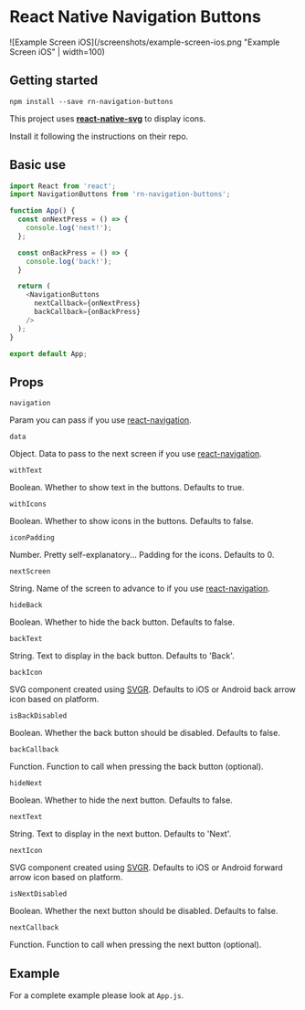 # React Native Navigation Buttons

![Example Screen iOS](/screenshots/example-screen-ios.png "Example Screen iOS" | width=100)

## Getting started

`npm install --save rn-navigation-buttons`

This project uses **[react-native-svg](https://github.com/react-native-svg/react-native-svg)** to display icons.

Install it following the instructions on their repo.


## Basic use

``` javascript
import React from 'react';
import NavigationButtons from 'rn-navigation-buttons';

function App() {
  const onNextPress = () => {
    console.log('next!');
  };

  const onBackPress = () => {
    console.log('back!');
  }

  return (
    <NavigationButtons
      nextCallback={onNextPress}
      backCallback={onBackPress}
    />
  );
}

export default App;
```

## Props

`navigation`

Param you can pass if you use [react-navigation](https://reactnavigation.org/).

`data`

Object. Data to pass to the next screen if you use [react-navigation](https://reactnavigation.org/).

`withText`

Boolean. Whether to show text in the buttons. Defaults to true.

`withIcons` 

Boolean. Whether to show icons in the buttons. Defaults to false.

`iconPadding`

Number. Pretty self-explanatory... Padding for the icons. Defaults to 0.

`nextScreen`

String. Name of the screen to advance to if you use [react-navigation](https://reactnavigation.org/).

`hideBack`

Boolean. Whether to hide the back button. Defaults to false.

`backText`

String. Text to display in the back button. Defaults to 'Back'.

`backIcon`

SVG component created using [SVGR](https://react-svgr.com/playground/?native=true). Defaults to iOS or Android back arrow icon based on platform.

`isBackDisabled`

Boolean. Whether the back button should be disabled. Defaults to false.

`backCallback`

Function. Function to call when pressing the back button (optional).

`hideNext`

Boolean. Whether to hide the next button. Defaults to false.

`nextText`

String. Text to display in the next button. Defaults to 'Next'.

`nextIcon`

SVG component created using [SVGR](https://react-svgr.com/playground/?native=true). Defaults to iOS or Android forward arrow icon based on platform.

`isNextDisabled`

Boolean. Whether the next button should be disabled. Defaults to false.

`nextCallback`

Function. Function to call when pressing the next button (optional).

## Example

For a complete example please look at `App.js`.
